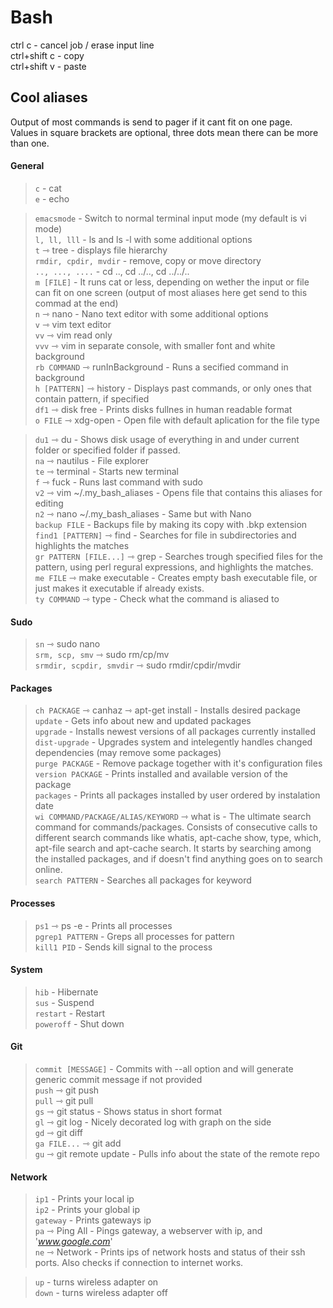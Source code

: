 Bash
====

ctrl c - cancel job / erase input line  
ctrl+shift c - copy  
ctrl+shift v - paste  

Cool aliases
------------
Output of most commands is send to pager if it cant fit on one page.  
Values in square brackets are optional, three dots mean there can be more than one.

#### General
>`c` - cat  
>`e` - echo  

>`emacsmode` - Switch to normal terminal input mode (my default is vi mode)  
>`l, ll, lll` - ls and ls -l with some additional options  
>`t` ⇾  tree - displays file hierarchy  
>`rmdir, cpdir, mvdir` - remove, copy or move directory  
>`.., ..., ....` - cd .., cd ../.., cd ../../..  
>`m [FILE]` -  It runs cat or less, depending on wether the input or file can fit on one screen (output of most aliases here get send to this commad at the end)  
>`n` ⇾ nano - Nano text editor with some additional options  
>`v` ⇾ vim text editor  
>`vv` ⇾ vim read only  
>`vvv` ⇾ vim in separate console, with smaller font and white background  
>`rb COMMAND` ⇾ runInBackground - Runs a secified command in background  
>`h [PATTERN]` ⇾ history - Displays past commands, or only ones that contain pattern, if specified  
>`df1` ⇾ disk free - Prints disks fullnes in human readable format  
>`o FILE` ⇾ xdg-open - Open file with default aplication for the file type  

>`du1` ⇾ du - Shows disk usage of everything in and under current folder or specified folder if passed.  
>`na` ⇾ nautilus - File explorer  
>`te` ⇾ terminal - Starts new terminal  
>`f` ⇾ fuck - Runs last command with sudo  
>`v2` ⇾ vim ~/.my_bash_aliases - Opens file that contains this aliases for editing  
>`n2` ⇾ nano ~/.my_bash_aliases - Same but with Nano  
>`backup FILE` - Backups file by making its copy with .bkp extension  
>`find1 [PATTERN]` ⇾ find - Searches for file in subdirectories and highlights the matches  
>`gr PATTERN [FILE...]` ⇾ grep - Searches trough specified files for the pattern, using perl regural expressions, and highlights the matches.  
>`me FILE` ⇾ make executable - Creates empty bash executable file, or just makes it executable if already exists.  
>`ty COMMAND` ⇾ type - Check what the command is aliased to  

#### Sudo
>`sn` ⇾ sudo nano  
>`srm, scp, smv` ⇾ sudo rm/cp/mv  
>`srmdir, scpdir, smvdir` ⇾ sudo rmdir/cpdir/mvdir  

#### Packages
>`ch PACKAGE` ⇾ canhaz ⇾ apt-get install - Installs desired package  
>`update` - Gets info about new and updated packages  
>`upgrade` - Installs newest versions of all packages currently installed  
>`dist-upgrade` - Upgrades system and intelegently handles changed dependencies (may remove some packages)  
>`purge PACKAGE` - Remove package together with it's configuration files  
>`version PACKAGE` - Prints installed and available version of the package  
>`packages` - Prints all packages installed by user ordered by instalation date  
>`wi COMMAND/PACKAGE/ALIAS/KEYWORD` ⇾ what is - The ultimate search command for commands/packages. Consists of consecutive calls to different search commands like whatis, apt-cache show, type, which, apt-file search and apt-cache search. It starts by searching among the installed packages, and if doesn't find anything goes on to search online.  
>`search PATTERN` - Searches all packages for keyword  

#### Processes
>`ps1` ⇾ ps -e - Prints all processes  
>`pgrep1 PATTERN` - Greps all processes for pattern  
>`kill1 PID` - Sends kill signal to the process  

#### System
>`hib` - Hibernate  
>`sus` - Suspend  
>`restart` - Restart  
>`poweroff` - Shut down  

#### Git
>`commit [MESSAGE]` - Commits with --all option and  will generate generic commit message if not provided  
>`push` ⇾ git push  
>`pull` ⇾ git pull  
>`gs` ⇾ git status - Shows status in short format  
>`gl` ⇾ git log - Nicely  decorated log with graph on the side  
>`gd` ⇾ git diff  
>`ga FILE...` ⇾ git add  
>`gu` ⇾ git remote update - Pulls info about the state of the remote repo  

#### Network
>`ip1` - Prints your local ip  
>`ip2` - Prints your global ip  
>`gateway` - Prints gateways ip  
>`pa` ⇾ Ping All - Pings gateway, a webserver with ip, and '_www.google.com_'  
>`ne` ⇾ Network - Prints ips of network hosts and status of their ssh ports. Also checks if connection to internet works.  

>`up` - turns wireless adapter on  
>`down` - turns wireless adapter off  




